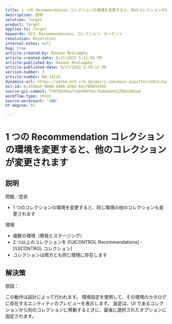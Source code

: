 ```yaml
---
title: 1 つの Recommendation コレクションの環境を変更すると、他のコレクションが変更されます
description: 説明
solution: Target
product: Target
applies-to: Target
keywords: KCS、Recommendations、コレクション、ターゲット
resolution: Resolution
internal-notes: null
bug: true
article-created-by: Roxann McGlumphy
article-created-date: 9/27/2022 5:11:55 PM
article-published-by: Roxann McGlumphy
article-published-date: 9/27/2022 5:30:13 PM
version-number: 3
article-number: KA-14125
dynamics-url: https://adobe-ent.crm.dynamics.com/main.aspx?forceUCI=1&pagetype=entityrecord&etn=knowledgearticle&id=0196a277-873e-ed11-9db1-00224808613b
exl-id: 6c3160ad-9080-4986-a5b6-6dcf8b0343b5
source-git-commit: 7f0f5035ea7cebd60f6ec7bda9de6225b6c602a4
workflow-type: tm+mt
source-wordcount: '108'
ht-degree: 6%

---
```


# 1 つの Recommendation コレクションの環境を変更すると、他のコレクションが変更されます

## 説明

問題／症状<br>
- 1 つのコレクションの環境を変更すると、同じ環境の他のコレクションも変更されます



環境
- 複数の環境（開発とステージング）
- 2 つ以上のコレクションを [!UICONTROL Recommendations] - [!UICONTROL コレクション]
- コレクションは両方とも同じ環境に存在します



## 解決策


原因：

この動作は設計によって行われます。 環境設定を使用して、その環境のカタログに存在するエンティティのプレビューを表示します。 設定は、UI であるコレクションから別のコレクションに移動するときに、最後に選択されたオプションに固定されます。
